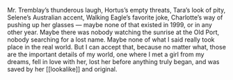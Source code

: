 Mr. Tremblay’s thunderous laugh, Hortus’s empty threats, Tara’s look of pity, Selene’s Australian accent, Walking Eagle’s favorite joke, Charlotte’s way of pushing up her glasses — maybe none of that existed in 1999, or in any other year. Maybe there was nobody watching the sunrise at the Old Port, nobody searching for a lost name. Maybe none of what I said really took place in the real world. But I can accept that, because no matter what, those are the important details of my world, one where I met a girl from my dreams, fell in love with her, lost her before anything truly began, and was saved by her [[lookalike]] and original. 